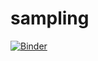 # sampling 
[![Binder](https://mybinder.org/badge_logo.svg)](https://mybinder.org/v2/gh/Mayssasadok/Mayssasadok-tp2_segm/0ddba0e2dcfa36e478deecc4ee4d24267f57033e)

